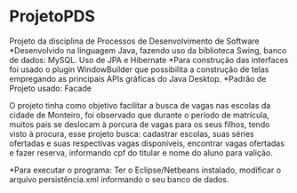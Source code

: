 # ProjetoPDS

Projeto da disciplina de Processos de Desenvolvimento de Software
*Desenvolvido na linguagem Java, fazendo uso da biblioteca Swing, banco de dados: MySQL. Uso de  JPA e Hibernate
*Para construção das interfaces foi usado o plugin WindowBuilder que possibilita a construção de telas empregando as principais APIs gráficas do Java Desktop. 
*Padrão de Projeto usado: Facade 

O projeto tinha como objetivo facilitar a busca de vagas nas escolas da cidade de Monteiro, foi observado que durante o período de matrícula, muitos pais se deslocam à porcura de vagas para os seus filhos, tendo visto à procura, esse projeto busca: cadastrar escolas, suas séries ofertadas e suas respectivas vagas disponíveis, encontrar vagas ofertadas e fazer reserva, informando cpf do titular e nome do aluno para valição.  

*Para executar o programa: Ter o Eclipse/Netbeans instalado, modificar o arquivo  persistência.xml informando o seu banco de dados.
